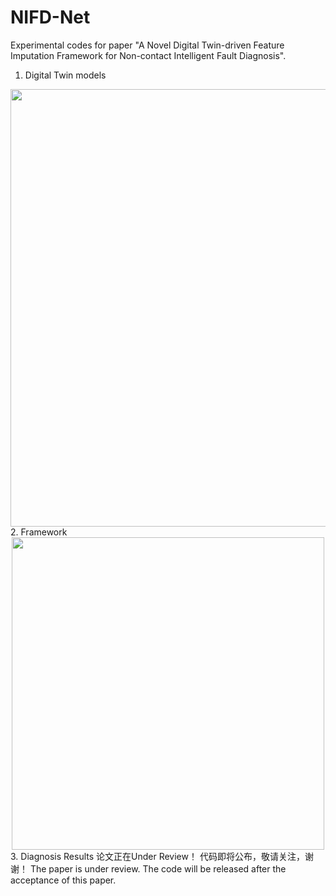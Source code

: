 # NIFD-Net
Experimental codes for paper "A Novel Digital Twin-driven Feature Imputation Framework for Non-contact Intelligent Fault Diagnosis".

1. Digital Twin models
<div align=center>
<img src="https://github.com/Polimi-YuYue/NIFD-Net/blob/main/Nonlinear%20dynamic%20model%20of%20rolling%20bearing.png" width="700px">
</div>
2. Framework
<div align=center>
<img src="https://github.com/Polimi-YuYue/NIFD-Net/blob/main/Framework.png" width="500px">
</div>
3. Diagnosis Results
论文正在Under Review！ 代码即将公布，敬请关注，谢谢！ The paper is under review. The code will be released after the acceptance of this paper.
